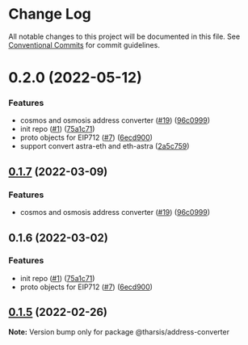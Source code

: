 # Change Log

All notable changes to this project will be documented in this file.
See [Conventional Commits](https://conventionalcommits.org) for commit guidelines.

# 0.2.0 (2022-05-12)

### Features

* cosmos and osmosis address converter ([#19](https://github.com/AstraProtocol/evmosjs/issues/19)) ([96c0999](https://github.com/AstraProtocol/evmosjs/commit/96c0999b2b7b9c00a1be5b8d1f94587d5a22274a))
* init repo ([#1](https://github.com/AstraProtocol/evmosjs/issues/1)) ([75a1c71](https://github.com/AstraProtocol/evmosjs/commit/75a1c71af1e48216139554f375151e167d3ff87f))
* proto objects for EIP712 ([#7](https://github.com/AstraProtocol/evmosjs/issues/7)) ([6ecd900](https://github.com/AstraProtocol/evmosjs/commit/6ecd9004f081c6a70b80d903878877d378ff6c75))
* support convert astra-eth and eth-astra ([2a5c759](https://github.com/AstraProtocol/evmosjs/commit/2a5c75980b2d201df9d21369bca08fc037dd58dd))

## [0.1.7](https://github.com/tharsis/evmosjs/compare/@tharsis/address-converter@0.1.6...@tharsis/address-converter@0.1.7) (2022-03-09)

### Features

* cosmos and osmosis address converter ([#19](https://github.com/tharsis/evmosjs/issues/19)) ([96c0999](https://github.com/tharsis/evmosjs/commit/96c0999b2b7b9c00a1be5b8d1f94587d5a22274a))

## 0.1.6 (2022-03-02)

### Features

* init repo ([#1](https://github.com/tharsis/evmosjs/issues/1)) ([75a1c71](https://github.com/tharsis/evmosjs/commit/75a1c71af1e48216139554f375151e167d3ff87f))
* proto objects for EIP712 ([#7](https://github.com/tharsis/evmosjs/issues/7)) ([6ecd900](https://github.com/tharsis/evmosjs/commit/6ecd9004f081c6a70b80d903878877d378ff6c75))

## [0.1.5](https://github.com/tharsis/evmosjs/compare/@tharsis/address-converter@0.1.2...@tharsis/address-converter@0.1.5) (2022-02-26)

**Note:** Version bump only for package @tharsis/address-converter
